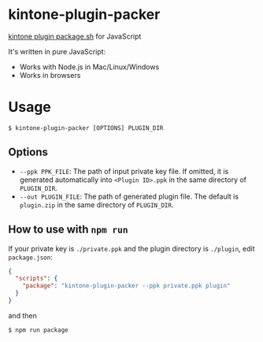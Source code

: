 kintone-plugin-packer
====

[kintone plugin package.sh](https://github.com/kintone/plugin-sdk) for JavaScript

It's written in pure JavaScript:

- Works with Node.js in Mac/Linux/Windows
- Works in browsers

# Usage

```console
$ kintone-plugin-packer [OPTIONS] PLUGIN_DIR
```

## Options

- `--ppk PPK_FILE`: The path of input private key file. If omitted, it is generated automatically into `<Plugin ID>.ppk` in the same directory of `PLUGIN_DIR`.
- `--out PLUGIN_FILE`: The path of generated plugin file. The default is `plugin.zip` in the same directory of `PLUGIN_DIR`.


## How to use with `npm run`

If your private key is `./private.ppk` and the plugin directory is `./plugin`, edit `package.json`:

```json
{
  "scripts": {
    "package": "kintone-plugin-packer --ppk private.ppk plugin"
  }
}
```

and then

```console
$ npm run package
```
